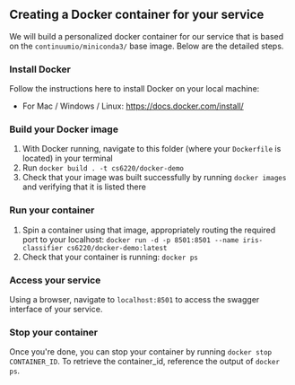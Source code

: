 ## Creating a Docker container for your service

We will build a personalized docker container for our service that is based on the `continuumio/miniconda3/` base image. Below are the detailed steps.

### Install Docker

Follow the instructions here to install Docker on your local machine: 
* For Mac / Windows / Linux: https://docs.docker.com/install/

### Build your Docker image

1) With Docker running, navigate to this folder (where your `Dockerfile` is located) in your terminal
2) Run `docker build . -t cs6220/docker-demo`
3) Check that your image was built successfully by running `docker images` and verifying that it is listed there

### Run your container

1) Spin a container using that image, appropriately routing the required port to your localhost: `docker run -d -p 8501:8501 --name iris-classifier cs6220/docker-demo:latest`
2) Check that your container is running: `docker ps`

### Access your service

Using a browser, navigate to `localhost:8501` to access the swagger interface of your service.

### Stop your container

Once you're done, you can stop your container by running `docker stop CONTAINER_ID`. To retrieve the container_id, reference the output of `docker ps`.
